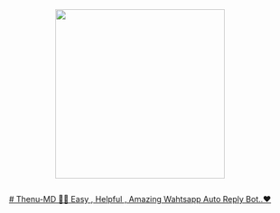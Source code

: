 <div class = "repo" align = "center">
 
<a href = "#">
<img src = "
https://telegra.ph/file/ca97cda1f9f49c4eb2627.jpg
"  width="300" height="300">
</img>
<p align="center">
  <a href="#"><img src="http://readme-typing-svg.herokuapp.com?color=ff00ab&center=true&vCenter=true&multiline=false&lines=Thenu+MD+WHATSAPP+BOT" alt="">
</p>
# Thenu-MD
🧑‍💻 Easy , Helpful , Amazing Wahtsapp Auto Reply Bot..❤
